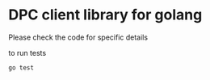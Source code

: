 # DPC client library for golang

Please check the code for specific details

to run tests
```bash
go test
```
